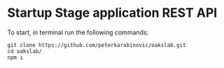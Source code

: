 
# Startup Stage application REST API

To start, in terminal run the following commands:
~~~
git clone https://github.com/peterkarabinovic/oakslab.git
cd oakslab/
npm i
~~~